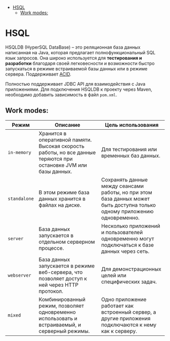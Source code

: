 <!-- TOC -->
* [HSQL](#hsql)
  * [Work modes:](#work-modes-)
<!-- TOC -->

# HSQL

HSQLDB (HyperSQL DataBase) – это реляционная база данных написанная на Java, которая предлагает полнофункциональный SQL
язык запросов. Она широко используется для **тестирования и разработки** благодаря своей легковесности и возможности
быстро запускаться в режиме встраиваемой базы данных или в режиме сервера. Поддерживает [ACID](../../common/acid/README).

Полностью поддерживает JDBC API для взаимодействия с Java приложениями. Для подключения HSQLDB к проекту через Maven,
необходимо добавить зависимость в файл `pom.xml`.

## Work modes:

| Режим        | Описание                                                                                                          | Цель использования                                                                                                         |
|--------------|-------------------------------------------------------------------------------------------------------------------|----------------------------------------------------------------------------------------------------------------------------|
| `in-memory`  | Хранится в оперативной памяти. Высокая скорость работы, но все данные теряются при остановке JVM или базы данных. | Для тестирования или временных баз данных.                                                                                 |
| `standalone` | В этом режиме база данных хранится в файлах на диске.                                                             | Сохранять данные между сеансами работы, но при этом база данных может быть доступна только одному приложению одновременно. |
| `server`     | База данных запускается в отдельном серверном процессе.                                                           | Несколько приложений и пользователей одновременно могут подключаться к базе данных через сеть.                             |
| `webserver`  | База данных запускается в режиме веб-сервера, что позволяет доступ к ней через HTTP протокол.                     | Для демонстрационных целей или специфических задач.                                                                        |
| `mixed`      | Комбинированный режим, позволяет одновременно использовать и встраиваемый, и серверный режимы.                    | Одно приложение работает как встроенный сервер, а другие приложения подключаются к нему как к серверу.                     |
